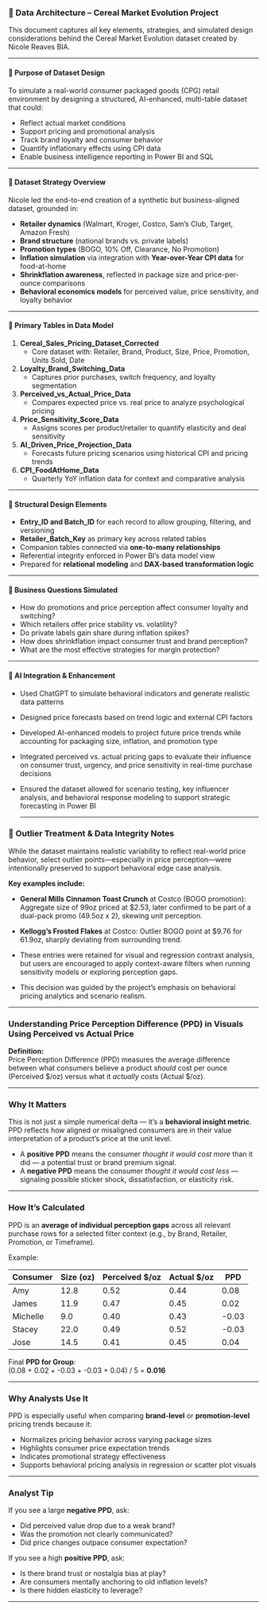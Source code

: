 ### 🧱 Data Architecture – Cereal Market Evolution Project

This document captures all key elements, strategies, and simulated design considerations behind the Cereal Market Evolution dataset created by Nicole Reaves BIA.

---

#### 🔹 Purpose of Dataset Design
To simulate a real-world consumer packaged goods (CPG) retail environment by designing a structured, AI-enhanced, multi-table dataset that could:
- Reflect actual market conditions
- Support pricing and promotional analysis
- Track brand loyalty and consumer behavior
- Quantify inflationary effects using CPI data
- Enable business intelligence reporting in Power BI and SQL

---

#### 🔹 Dataset Strategy Overview
Nicole led the end-to-end creation of a synthetic but business-aligned dataset, grounded in:
- **Retailer dynamics** (Walmart, Kroger, Costco, Sam’s Club, Target, Amazon Fresh)
- **Brand structure** (national brands vs. private labels)
- **Promotion types** (BOGO, 10% Off, Clearance, No Promotion)
- **Inflation simulation** via integration with **Year-over-Year CPI data** for food-at-home
- **Shrinkflation awareness**, reflected in package size and price-per-ounce comparisons
- **Behavioral economics models** for perceived value, price sensitivity, and loyalty behavior

---

#### 🔹 Primary Tables in Data Model
1. **Cereal_Sales_Pricing_Dataset_Corrected**  
   - Core dataset with: Retailer, Brand, Product, Size, Price, Promotion, Units Sold, Date
2. **Loyalty_Brand_Switching_Data**  
   - Captures prior purchases, switch frequency, and loyalty segmentation
3. **Perceived_vs_Actual_Price_Data**  
   - Compares expected price vs. real price to analyze psychological pricing
4. **Price_Sensitivity_Score_Data**  
   - Assigns scores per product/retailer to quantify elasticity and deal sensitivity
5. **AI_Driven_Price_Projection_Data**  
   - Forecasts future pricing scenarios using historical CPI and pricing trends
6. **CPI_FoodAtHome_Data**  
   - Quarterly YoY inflation data for context and comparative analysis

---

#### 🔹 Structural Design Elements
- **Entry_ID and Batch_ID** for each record to allow grouping, filtering, and versioning
- **Retailer_Batch_Key** as primary key across related tables
- Companion tables connected via **one-to-many relationships**
- Referential integrity enforced in Power BI’s data model view
- Prepared for **relational modeling** and **DAX-based transformation logic**

---

#### 🔹 Business Questions Simulated
- How do promotions and price perception affect consumer loyalty and switching?
- Which retailers offer price stability vs. volatility?
- Do private labels gain share during inflation spikes?
- How does shrinkflation impact consumer trust and brand perception?
- What are the most effective strategies for margin protection?

---

#### 🔹 AI Integration & Enhancement
- Used ChatGPT to simulate behavioral indicators and generate realistic data patterns
- Designed price forecasts based on trend logic and external CPI factors
- Developed AI-enhanced models to project future price trends while accounting for packaging size, inflation, and promotion type
- Integrated perceived vs. actual pricing gaps to evaluate their influence on consumer trust, urgency, and price sensitivity in real-time purchase decisions
- Ensured the dataset allowed for scenario testing, key influencer analysis, and behavioral response modeling to support strategic forecasting in Power BI

  ---
### 🔹 Outlier Treatment & Data Integrity Notes

   While the dataset maintains realistic variability to reflect real-world price behavior, select outlier points—especially in price 
   perception—were intentionally preserved to support behavioral edge case analysis.

**Key examples include:**

- **General Mills Cinnamon Toast Crunch** at Costco (BOGO promotion): Aggregate size of 99oz priced at $2.53, later confirmed to be 
    part of a dual-pack promo (49.5oz x 2), skewing unit perception.
- **Kellogg’s Frosted Flakes** at Costco: Outlier BOGO point at $9.76 for 61.9oz, sharply deviating from surrounding trend.

- These entries were retained for visual and regression contrast analysis, but users are encouraged to apply context-aware filters 
  when running sensitivity models or exploring perception gaps.

- This decision was guided by the project’s emphasis on behavioral pricing analytics and scenario realism.

---

### Understanding Price Perception Difference (PPD) in Visuals Using Perceived vs Actual Price

**Definition:**  
Price Perception Difference (PPD) measures the average difference between what consumers believe a product *should* cost per ounce (Perceived $/oz) versus what it *actually* costs (Actual $/oz).

---

### Why It Matters

This is not just a simple numerical delta — it’s a **behavioral insight metric**. PPD reflects how aligned or misaligned consumers are in their value interpretation of a product’s price at the unit level.

- A **positive PPD** means the consumer *thought it would cost more* than it did — a potential trust or brand premium signal.
- A **negative PPD** means the consumer *thought it would cost less* — signaling possible sticker shock, dissatisfaction, or elasticity risk.

---

### How It’s Calculated

PPD is an **average of individual perception gaps** across all relevant purchase rows for a selected filter context (e.g., by Brand, Retailer, Promotion, or Timeframe).

Example:

| Consumer | Size (oz) | Perceived $/oz | Actual $/oz | PPD |
|----------|------------|----------------|-------------|-----|
| Amy      | 12.8       | 0.52           | 0.44        | 0.08 |
| James    | 11.9       | 0.47           | 0.45        | 0.02 |
| Michelle | 9.0        | 0.40           | 0.43        | -0.03 |
| Stacey   | 22.0       | 0.49           | 0.52        | -0.03 |
| Jose     | 14.5       | 0.41           | 0.45        | 0.04 |

Final **PPD for Group**:  
(0.08 + 0.02 + -0.03 + -0.03 + 0.04) / 5 = **0.016**

---

### Why Analysts Use It

PPD is especially useful when comparing **brand-level** or **promotion-level** pricing trends because it:

- Normalizes pricing behavior across varying package sizes
- Highlights consumer price expectation trends
- Indicates promotional strategy effectiveness
- Supports behavioral pricing analysis in regression or scatter plot visuals

---

### Analyst Tip

If you see a large **negative PPD**, ask:
- Did perceived value drop due to a weak brand?
- Was the promotion not clearly communicated?
- Did price changes outpace consumer expectation?

If you see a high **positive PPD**, ask:
- Is there brand trust or nostalgia bias at play?
- Are consumers mentally anchoring to old inflation levels?
- Is there hidden elasticity to leverage?

---



